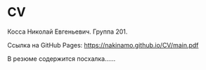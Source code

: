 # CV

Косса Николай Евгеньевич. Группа 201.

Ссылка на GitHub Pages: https://nakinamo.github.io/CV/main.pdf

В резюме содержится посхалка......

